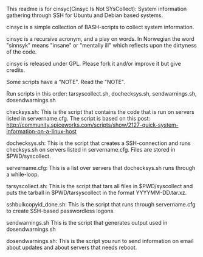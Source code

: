 This readme is for cinsyc(Cinsyc Is Not SYsCollect): System information 
gathering through SSH for Ubuntu and Debian based systems.

cinsyc is a simple collection of BASH-scripts to collect system information. 

cinsyc is a recursive acronym, and a play on words. In Norwegian the word "sinnsyk" means "insane" or "mentally ill" which reflects upon the dirtyness of the code.

cinsyc is released under GPL. Please fork it and/or improve it but give credits.

Some scripts have a "NOTE". Read the "NOTE".

Run scripts in this order: tarsyscollect.sh, dochecksys.sh, sendwarnings.sh, dosendwarnings.sh

checksys.sh:
This is the script that contains the code that is run on servers listed in servername.cfg.
The script is based on this post: http://community.spiceworks.com/scripts/show/2127-quick-system-information-on-a-linux-host

dochecksys.sh:
This is the script that creates a SSH-connection and runs checksys.sh on servers listed in servername.cfg. Files are stored in $PWD/syscollect.

servername.cfg:
This is a list over servers that dochecksys.sh runs through a while-loop.

tarsyscollect.sh:
This is the script that tars all files in $PWD/syscollect and puts the tarball in $PWD/tarsyscollect in the format YYYYMM-DD.tar.xz.

sshbulkcopyid_done.sh:
This is the script that runs through servername.cfg to create SSH-based passwordless logons.

sendwarnings.sh
This is the script that generates output used in dosendwarnings.sh

dosendwarnings.sh:
This is the script you run to send information on email about updates and about servers that needs reboot.
